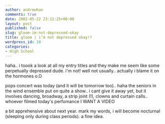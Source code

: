 ```yaml
---
author: andrewhao
comments: true
date: 2002-05-22 23:12:25+00:00
layout: post
published: false
slug: gloom-im-not-depressed-okay
title: gloom | i’m not depressed okay!?
wordpress_id: 10
categories:
- High School
---
```


haha.. i toook a look at all my entry titles and they make me seem like some perpetually depressed dude. i'm not! well not usually.. actually i blame it on the hormones o.O

pops concert was today (and it will be tomorrow too).. haha the seniors in the wind ensemble put on quite a show.. i cant give it away yet, but it involves dancing, broadway, a strip joint (!), clowns and curtain calls.. whoever filmed today's perfomance I WANT A VIDEO

a bit apprehensive about next year. mark my words, i will become nocturnal (sleeping only during class periods). a fine idea.
